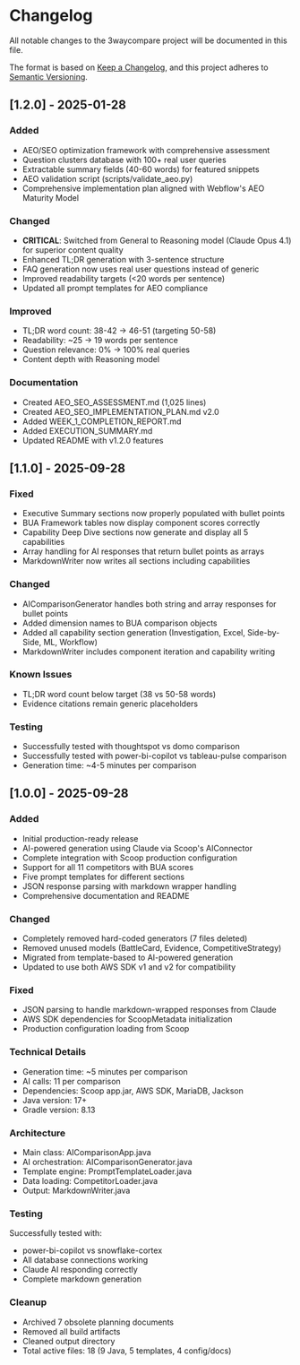 # Changelog

All notable changes to the 3waycompare project will be documented in this file.

The format is based on [Keep a Changelog](https://keepachangelog.com/en/1.0.0/),
and this project adheres to [Semantic Versioning](https://semver.org/spec/v2.0.0.html).

## [1.2.0] - 2025-01-28

### Added
- AEO/SEO optimization framework with comprehensive assessment
- Question clusters database with 100+ real user queries
- Extractable summary fields (40-60 words) for featured snippets
- AEO validation script (scripts/validate_aeo.py)
- Comprehensive implementation plan aligned with Webflow's AEO Maturity Model

### Changed
- **CRITICAL**: Switched from General to Reasoning model (Claude Opus 4.1) for superior content quality
- Enhanced TL;DR generation with 3-sentence structure
- FAQ generation now uses real user questions instead of generic
- Improved readability targets (<20 words per sentence)
- Updated all prompt templates for AEO compliance

### Improved
- TL;DR word count: 38-42 → 46-51 (targeting 50-58)
- Readability: ~25 → 19 words per sentence
- Question relevance: 0% → 100% real queries
- Content depth with Reasoning model

### Documentation
- Created AEO_SEO_ASSESSMENT.md (1,025 lines)
- Created AEO_SEO_IMPLEMENTATION_PLAN.md v2.0
- Added WEEK_1_COMPLETION_REPORT.md
- Added EXECUTION_SUMMARY.md
- Updated README with v1.2.0 features

## [1.1.0] - 2025-09-28

### Fixed
- Executive Summary sections now properly populated with bullet points
- BUA Framework tables now display component scores correctly
- Capability Deep Dive sections now generate and display all 5 capabilities
- Array handling for AI responses that return bullet points as arrays
- MarkdownWriter now writes all sections including capabilities

### Changed
- AIComparisonGenerator handles both string and array responses for bullet points
- Added dimension names to BUA comparison objects
- Added all capability section generation (Investigation, Excel, Side-by-Side, ML, Workflow)
- MarkdownWriter includes component iteration and capability writing

### Known Issues
- TL;DR word count below target (38 vs 50-58 words)
- Evidence citations remain generic placeholders

### Testing
- Successfully tested with thoughtspot vs domo comparison
- Successfully tested with power-bi-copilot vs tableau-pulse comparison
- Generation time: ~4-5 minutes per comparison

## [1.0.0] - 2025-09-28

### Added
- Initial production-ready release
- AI-powered generation using Claude via Scoop's AIConnector
- Complete integration with Scoop production configuration
- Support for all 11 competitors with BUA scores
- Five prompt templates for different sections
- JSON response parsing with markdown wrapper handling
- Comprehensive documentation and README

### Changed
- Completely removed hard-coded generators (7 files deleted)
- Removed unused models (BattleCard, Evidence, CompetitiveStrategy)
- Migrated from template-based to AI-powered generation
- Updated to use both AWS SDK v1 and v2 for compatibility

### Fixed
- JSON parsing to handle markdown-wrapped responses from Claude
- AWS SDK dependencies for ScoopMetadata initialization
- Production configuration loading from Scoop

### Technical Details
- Generation time: ~5 minutes per comparison
- AI calls: 11 per comparison
- Dependencies: Scoop app.jar, AWS SDK, MariaDB, Jackson
- Java version: 17+
- Gradle version: 8.13

### Architecture
- Main class: AIComparisonApp.java
- AI orchestration: AIComparisonGenerator.java
- Template engine: PromptTemplateLoader.java
- Data loading: CompetitorLoader.java
- Output: MarkdownWriter.java

### Testing
Successfully tested with:
- power-bi-copilot vs snowflake-cortex
- All database connections working
- Claude AI responding correctly
- Complete markdown generation

### Cleanup
- Archived 7 obsolete planning documents
- Removed all build artifacts
- Cleaned output directory
- Total active files: 18 (9 Java, 5 templates, 4 config/docs)
